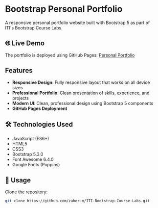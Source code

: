 # Bootstrap Personal Portfolio

A responsive personal portfolio website built with Bootstrap 5 as part of ITI's Bootstrap Course Labs.

## 🌐 Live Demo

The portfolio is deployed using GitHub Pages:
[Personal Portfolio](https://zaher-m.github.io/ITI-Bootstrap-Course-Labs/)

## Features

- **Responsive Design**: Fully responsive layout that works on all device sizes
- **Professional Portfolio**: Clean presentation of skills, experience, and projects
- **Modern UI**: Clean, professional design using Bootstrap 5 components
- **GitHub Pages Deployment**

## 🛠️ Technologies Used

- JavaScript (ES6+)
- HTML5
- CSS3
- Bootstrap 5.3.0
- Font Awesome 6.4.0
- Google Fonts (Poppins)


## 📝 Usage
Clone the repository:
```bash
git clone https://github.com/zaher-m/ITI-Bootstrap-Course-Labs.git
```
